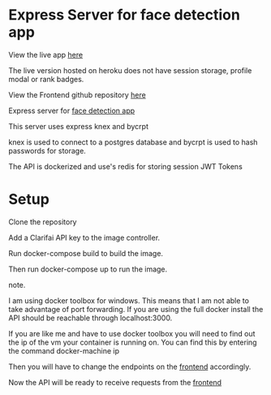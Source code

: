 # Express Server for face detection app

View the live app [here](https://face-detection-app-rc.herokuapp.com/)

The live version hosted on heroku does not have session storage, profile modal or rank badges.

View the Frontend github repository [here](https://github.com/RowanConnaughton/face-detect-app)

Express server for [face detection app](https://github.com/RowanConnaughton/face-detect-app)

This server uses express knex and bycrpt

knex is used to connect to a postgres database and bycrpt is used to hash passwords for storage.

The API is dockerized and use's redis for storing session JWT Tokens

# Setup

Clone the repository

Add a Clarifai API key to the image controller.

Run docker-compose build to build the image.

Then run docker-compose up to run the image.

note.

I am using docker toolbox for windows.
This means that I am not able to take advantage of port forwarding.
If you are using the full docker install the API should be reachable through localhost:3000.

If you are like me and have to use docker toolbox you will need to find out the ip of the vm your container is running on.
You can find this by entering the command docker-machine ip

Then you will have to change the endpoints on the [frontend](https://github.com/RowanConnaughton/face-detect-app) accordingly.

Now the API will be ready to receive requests from the [frontend](https://github.com/RowanConnaughton/face-detect-app)

